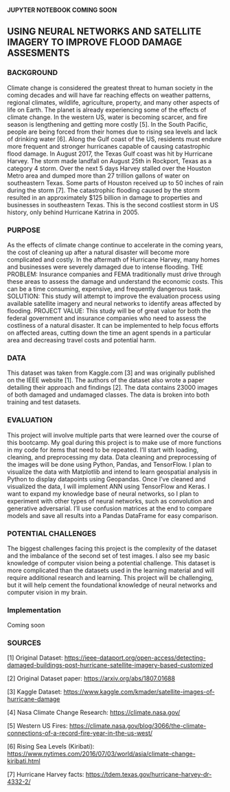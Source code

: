 **JUPYTER NOTEBOOK COMING SOON**

## USING NEURAL NETWORKS AND SATELLITE IMAGERY TO IMPROVE FLOOD DAMAGE ASSESMENTS

### BACKGROUND
Climate change is considered the greatest threat to human society in the coming decades and will have far reaching effects on weather patterns, regional climates, wildlife, agriculture, property, and many other aspects of life on Earth. The planet is already experiencing some of the effects of climate change. In the western US, water is becoming scarcer, and fire season is lengthening and getting more costly [5]. In the South Pacific, people are being forced from their homes due to rising sea levels and lack of drinking water [6]. Along the Gulf coast of the US, residents must endure more frequent and stronger hurricanes capable of causing catastrophic flood damage. In August 2017, the Texas Gulf coast was hit by Hurricane Harvey. The storm made landfall on August 25th in Rockport, Texas as a category 4 storm. Over the next 5 days Harvey stalled over the Houston Metro area and dumped more than 27 trillion gallons of water on southeastern Texas. Some parts of Houston received up to 50 inches of rain during the storm [7]. The catastrophic flooding caused by the storm resulted in an approximately $125 billion in damage to properties and businesses in southeastern Texas. This is the second costliest storm in US history, only behind Hurricane Katrina in 2005.
### PURPOSE
As the effects of climate change continue to accelerate in the coming years, the cost of cleaning up after a natural disaster will become more complicated and costly. In the aftermath of Hurricane Harvey, many homes and businesses were severely damaged due to intense flooding. THE PROBLEM: Insurance companies and FEMA traditionally must drive through these areas to assess the damage and understand the economic costs. This can be a time consuming, expensive, and frequently dangerous task. SOLUTION: This study will attempt to improve the evaluation process using available satellite imagery and neural networks to identify areas affected by flooding. PROJECT VALUE: This study will be of great value for both the federal government and insurance companies who need to assess the costliness of a natural disaster. It can be implemented to help focus efforts on affected areas, cutting down the time an agent spends in a particular area and decreasing travel costs and potential harm.
### DATA
This dataset was taken from Kaggle.com [3] and was originally published on the IEEE website [1]. The authors of the dataset also wrote a paper detailing their approach and findings [2].  The data contains 23000 images of both damaged and undamaged classes. The data is broken into both training and test datasets. 
### EVALUATION
This project will involve multiple parts that were learned over the course of this bootcamp. My goal during this project is to make use of more functions in my code for items that need to be repeated. I’ll start with loading, cleaning, and preprocessing my data. Data cleaning and preprocessing of the images will be done using Python, Pandas, and TensorFlow. I plan to visualize the data with Matplotlib and intend to learn geospatial analysis in Python to display datapoints using Geopandas. Once I’ve cleaned and visualized the data, I will implement ANN using TensorFlow and Keras. I want to expand my knowledge base of neural networks, so I plan to experiment with other types of neural networks, such as convolution and generative adversarial. I’ll use confusion matrices at the end to compare models and save all results into a Pandas DataFrame for easy comparison. 
### POTENTIAL CHALLENGES 
The biggest challenges facing this project is the complexity of the dataset and the imbalance of the second set of test images. I also see my basic knowledge of computer vision being a potential challenge. This dataset is more complicated than the datasets used in the learning material and will require additional research and learning. This project will be challenging, but it will help cement the foundational knowledge of neural networks and computer vision in my brain.
### Implementation
Coming soon
### SOURCES
[1] Original Dataset: https://ieee-dataport.org/open-access/detecting-damaged-buildings-post-hurricane-satellite-imagery-based-customized

[2] Original Dataset paper: https://arxiv.org/abs/1807.01688

[3] Kaggle Dataset: https://www.kaggle.com/kmader/satellite-images-of-hurricane-damage

[4] Nasa Climate Change Research: https://climate.nasa.gov/

[5] Western US Fires: https://climate.nasa.gov/blog/3066/the-climate-connections-of-a-record-fire-year-in-the-us-west/

[6] Rising Sea Levels (Kiribati): https://www.nytimes.com/2016/07/03/world/asia/climate-change-kiribati.html

[7] Hurricane Harvey facts: https://tdem.texas.gov/hurricane-harvey-dr-4332-2/


